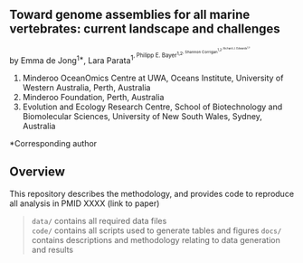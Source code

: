 ## Toward genome assemblies for all marine vertebrates: current landscape and challenges
by Emma de Jong<sup>1*</sup>, Lara Parata<sup>1<sup>, Philipp E. Bayer<sup>1,2<sup>, Shannon Corrigan<sup>1,2<sup>, Richard J. Edwards<sup>1,3<sup>

1. Minderoo OceanOmics Centre at UWA, Oceans Institute, University of Western Australia, Perth, Australia
2. Minderoo Foundation, Perth, Australia
3. Evolution and Ecology Research Centre, School of Biotechnology and Biomolecular Sciences, University of New South Wales, Sydney, Australia

*Corresponding author 

## Overview

This repository describes the methodology, and provides code to reproduce all analysis in PMID XXXX (link to paper)
> `data/` contains all required data files  
> `code/` contains all scripts used to generate tables and figures
> `docs/` contains descriptions and methodology relating to data generation and results
